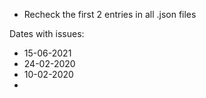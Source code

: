

- Recheck the first 2 entries in all .json files

Dates with issues:
- 15-06-2021
- 24-02-2020
- 10-02-2020
- 